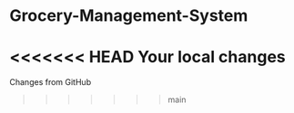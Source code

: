 # Grocery-Management-System
<<<<<<< HEAD
Your local changes
=======
Changes from GitHub
>>>>>>> main
